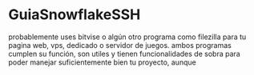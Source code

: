 # GuiaSnowflakeSSH
probablemente uses bitvise o algún otro programa como filezilla para tu pagina web, vps, dedicado o servidor de juegos.
ambos programas cumplen su función, son utiles y tienen funcionalidades de sobra para poder manejar suficientemente bien tu proyecto, aunque
